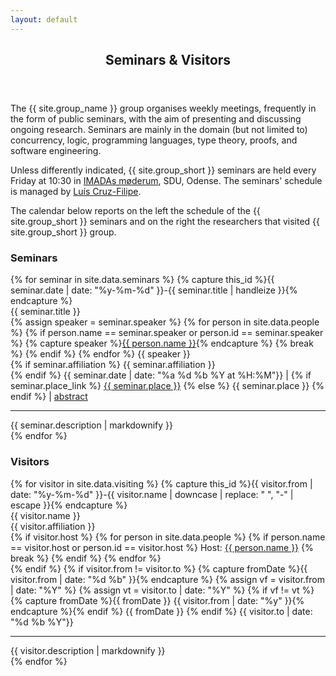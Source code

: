 ```yaml
---
layout: default
---
```


<article id="main"><header class="major container" markdown="1">

# Seminars & Visitors

</header><section class="wrapper style4 card container"><div class="content"><section markdown="1">

The {{ site.group_name }} group organises weekly meetings, frequently in the form of public seminars, with the aim of presenting and discussing ongoing research. Seminars are mainly in the domain (but not limited to) concurrency, logic, programming languages, type theory, proofs, and software engineering.

Unless differently indicated, {{ site.group_short }} seminars are held every Friday at 10:30 in [IMADAs møderum](http://vejviser.sdu.dk/opslag?lid=2319), SDU, Odense. The seminars' schedule is managed by [Luís Cruz-Filipe](/people.html#lfc).

The calendar below reports on the left the schedule of the {{ site.group_short }} seminars and on the right the researchers that visited {{ site.group_short }} group.

<style>
	.interactive {
		cursor: pointer;
	}
</style>

<div class="row">
<div class="col-6">
	<h3>Seminars</h3>
	{% for seminar in site.data.seminars %}
	{% capture this_id %}{{ seminar.date | date: "%y-%m-%d" }}-{{ seminar.title | handleize }}{% endcapture %}
	<div class="seminars">
		<a class="nodec float-right small fa fa-link" id="{{this_id}}" href="#{{ this_id }}"></a>
		<div class="font-weight-bold interactive">{{ seminar.title }}</div>
		<span class="small text-muted">
		{% assign speaker = seminar.speaker %}
		{% for person in site.data.people %}
			{% if person.name == seminar.speaker or person.id == seminar.speaker %}
			{% capture speaker %}<a class="nodec" href="/people.html#{{ person.id}}">{{ person.name }}</a>{% endcapture %}
			{% break %}
			{% endif %}
		{% endfor %}
		<span class="fa fa-user"></span> {{ speaker }} <br>
		{% if seminar.affiliation %}
		<span class="fa fa-address-card"></span> {{ seminar.affiliation }} <br>
		{% endif %}
		<span class="fa fa-calendar"></span> {{ seminar.date | date: "%a %d %b %Y at %H:%M"}} |
		<span class="fa fa-map-marker-alt"></span> 
		{% if seminar.place_link %}
		<a class="nodec" href="{{ seminar.place_link }}">{{ seminar.place }}</a>
		{% else %}
		{{ seminar.place }}
		{% endif %} |
		<span class="fa fa-align-left"></span>
		<a class="interactive" href="#">abstract</a>
		</span>
		<div class="abstract small d-none"><hr>{{ seminar.description | markdownify }}</div>
	</div>
	{% endfor %}
</div>
<div class="col-6">
	<h3>Visitors</h3>
	{% for visitor in site.data.visiting %}
	{% capture this_id %}{{ visitor.from | date: "%y-%m-%d" }}-{{ visitor.name | downcase | replace: " ", "-" | escape }}{% endcapture %}
	<div class="visitors">
		<a class="nodec float-right small fa fa-link" id="{{this_id}}" href="#{{ this_id }}"></a>
		<div class="font-weight-bold interactive">{{ visitor.name }}</div>
		<span class="small text-muted"><span class="fa fa-address-card"></span> {{ visitor.affiliation }} <br>
		{% if visitor.host %}
		<span class="fa fa-user"></span>
		{% for person in site.data.people %}
      {% if person.name == visitor.host or person.id == visitor.host %}
      Host: <a class="nodec" href="/people.html#{{ person.id}}">{{ person.name }}</a>
      {% break %}
      {% endif %}
    {% endfor %}
		<br>
		{% endif %}
		<span class="fa fa-calendar"></span>
		{% if visitor.from != visitor.to %}
			{% capture fromDate %}{{ visitor.from | date: "%d %b" }}{% endcapture %}
			{% assign vf = visitor.from | date: "%Y" %}
			{% assign vt = visitor.to 	| date: "%Y" %}
			{% if vf != vt %}{% capture fromDate %}{{ fromDate }} {{ visitor.from | date: "%y" }}{% endcapture %}{% endif %}
		{{ fromDate }} <span class="fa fa-angle-right"></span>
		{% endif %}
		{{ visitor.to | date: "%d %b %Y"}}</span>
		<div class="abstract small d-none"><hr>{{ visitor.description | markdownify }}</div>
	</div>
	{% endfor %}
</div>
</div>
</section></div></section></article>

<script>
	$(document).ready(function() {
		$( ".interactive" ).on( "click", function( e ){
			$( e.target ).parents(".seminars, .visitors").find( ".abstract" ).toggleClass( "d-none" );
			return false;
		});
	});
</script>